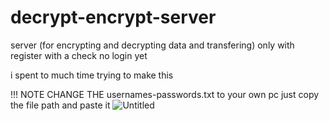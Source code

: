 # decrypt-encrypt-server
server (for encrypting and decrypting data and transfering) only with register with a check  no login yet 

i spent to much time trying to make this


!!! NOTE CHANGE THE usernames-passwords.txt to your own pc just copy the file path and paste it 
![Untitled](https://github.com/user-attachments/assets/a8cd81c9-ab7a-4224-8a95-dc4cf23dbd0d)
